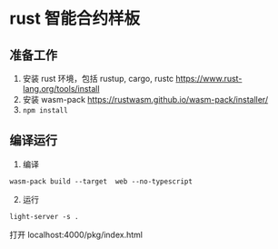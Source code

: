 # rust 智能合约样板

## 准备工作

1. 安装 rust 环境，包括 rustup, cargo, rustc https://www.rust-lang.org/tools/install
2. 安装 wasm-pack https://rustwasm.github.io/wasm-pack/installer/
3. ```npm install```


## 编译运行

1. 编译

```shell script
wasm-pack build --target  web --no-typescript 
```

2. 运行

```shell script
light-server -s .
```

打开 localhost:4000/pkg/index.html